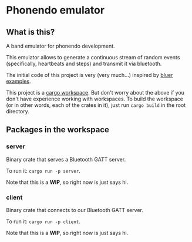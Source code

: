 # Phonendo emulator

## What is this?

A band emulator for phonendo development.

This emulator allows to generate a continuous stream of random events (specifically, heartbeats and steps) and transmit it via bluetooth.

The initial code of this project is very (very much...) inspired by [bluer examples](https://github.com/bluez/bluer/tree/master/bluer/examples).

This project is a [cargo workspace](https://doc.rust-lang.org/book/ch14-03-cargo-workspaces.html).
But don't worry about the above if you don't have experience working with workspaces.
To build the workspace (or in other words, each of the crates in it), just run `cargo build` in the root directory.

## Packages in the workspace

### server

Binary crate that serves a Bluetooth GATT server.

To run it: `cargo run -p server`.

Note that this is a **WIP**, so right now is just says hi.

### client

Binary crate that connects to our Bluetooth GATT server.

To run it: `cargo run -p client`.

Note that this is a **WIP**, so right now is just says hi.